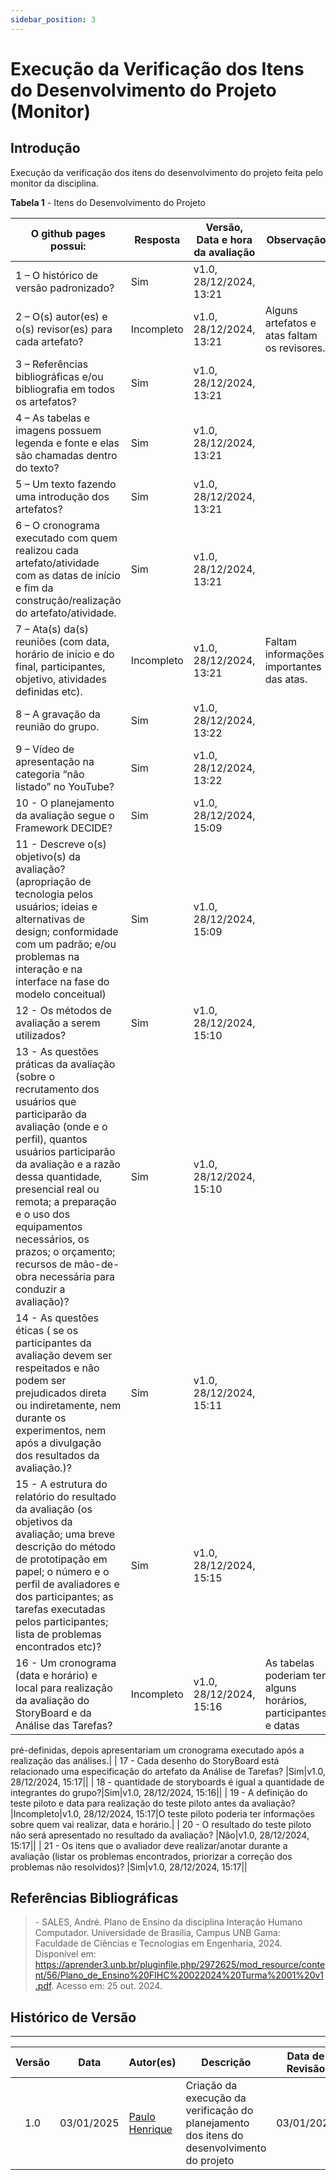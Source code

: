 ```yaml
---
sidebar_position: 3
---
```


# Execução da Verificação dos Itens do Desenvolvimento do Projeto (Monitor)

## Introdução

Execução da verificação dos itens do desenvolvimento do projeto feita pelo monitor da disciplina.

<p style={{ textAlign: 'center', fontSize: '18px' }}><b>Tabela 1</b> - Itens do Desenvolvimento do Projeto</p>

| O github pages possui: | Resposta  | Versão, Data e hora da avaliação  | Observação |
|---|---|---|---|
| 1 – O histórico de versão padronizado?  | Sim  | v1.0, 28/12/2024, 13:21   ||
| 2 – O(s) autor(es) e o(s) revisor(es) para cada artefato?  |Incompleto |v1.0, 28/12/2024, 13:21|Alguns artefatos e atas faltam os revisores.|
| 3 – Referências bibliográficas e/ou bibliografia em todos os artefatos?    |Sim|v1.0, 28/12/2024, 13:21||
| 4 – As tabelas e imagens possuem legenda e fonte e elas são chamadas dentro do texto? |Sim|v1.0, 28/12/2024, 13:21||
| 5 – Um texto fazendo uma introdução dos artefatos? |Sim|v1.0, 28/12/2024, 13:21||
| 6 – O cronograma executado com quem realizou cada artefato/atividade com as datas de início e fim da construção/realização do artefato/atividade. |Sim|v1.0, 28/12/2024, 13:21||
| 7 – Ata(s) da(s) reuniões (com data, horário de início e do final, participantes, objetivo, atividades definidas etc). |Incompleto|v1.0, 28/12/2024, 13:21|Faltam informações importantes das atas.|
| 8 – A gravação da reunião do grupo. |Sim|v1.0, 28/12/2024, 13:22||
| 9 – Vídeo de apresentação na categoria “não listado” no YouTube?  |Sim|v1.0, 28/12/2024, 13:22||
| 10 - O planejamento da avaliação segue o Framework DECIDE? |Sim|v1.0, 28/12/2024, 15:09||
| 11 - Descreve o(s) objetivo(s) da avaliação? (apropriação de tecnologia pelos usuários; ideias e alternativas de design; conformidade com um padrão; e/ou problemas na interação e na interface na fase do modelo conceitual) |Sim|v1.0, 28/12/2024, 15:09||
| 12 - Os métodos de avaliação a serem utilizados? |Sim|v1.0, 28/12/2024, 15:10||
| 13 - As questões práticas da avaliação (sobre o recrutamento dos usuários que participarão da avaliação (onde e o perfil), quantos usuários participarão da avaliação e a razão dessa quantidade, presencial real ou remota; a preparação e o uso dos equipamentos necessários, os prazos; o orçamento; recursos de mão-de-obra necessária para conduzir a avaliação)? |Sim|v1.0, 28/12/2024, 15:10||
| 14 - As questões éticas ( se os participantes da avaliação devem ser respeitados e não podem ser prejudicados direta ou indiretamente, nem durante os experimentos, nem após a divulgação dos resultados da avaliação.)? |Sim|v1.0, 28/12/2024, 15:11||
| 15 - A estrutura do relatório do resultado da avaliação (os objetivos da avaliação; uma breve descrição do método de prototipação em papel; o número e o perfil de avaliadores e dos participantes; as tarefas executadas pelos participantes; lista de problemas encontrados etc)? |Sim|v1.0, 28/12/2024, 15:15||
| 16 - Um cronograma (data e horário) e local para realização da avaliação do StoryBoard e da Análise das Tarefas? |Incompleto|v1.0, 28/12/2024, 15:16| As tabelas poderiam ter alguns horários, participantes e datas
 pré-definidas, depois apresentariam um cronograma executado após a
 realização das análises.|
| 17 - Cada desenho do StoryBoard está relacionado uma especificação do artefato da Análise de Tarefas? |Sim|v1.0, 28/12/2024, 15:17||
| 18 - quantidade de storyboards é igual a quantidade de integrantes do grupo?|Sim|v1.0, 28/12/2024, 15:16||
| 19 - A definição do teste piloto e data para realização do teste piloto antes da avaliação? |Incompleto|v1.0, 28/12/2024, 15:17|O teste piloto poderia ter informações sobre quem vai realizar, data e
 horário.|
| 20 - O resultado do teste piloto não será apresentado no resultado da avaliação? |Não|v1.0, 28/12/2024, 15:17||
| 21 - Os itens que o avaliador deve realizar/anotar durante a avaliação (listar os problemas encontrados, priorizar a correção dos problemas não resolvidos)? |Sim|v1.0, 28/12/2024, 15:17||


## Referências Bibliográficas

> \- SALES, André. Plano de Ensino da disciplina Interação Humano Computador. Universidade de Brasília, Campus UNB Gama: Faculdade de Ciências e Tecnologias em Engenharia, 2024. Disponível em: https://aprender3.unb.br/pluginfile.php/2972625/mod_resource/content/56/Plano_de_Ensino%20FIHC%20022024%20Turma%2001%20v1.pdf. Acesso em: 25 out. 2024.

## Histórico de Versão
---
| Versão | Data | Autor(es) | Descrição | Data de Revisão | Revisor(es) |
|:---:|:---:|---|---|:---:|---|
| 1.0 | 03/01/2025 | [Paulo Henrique](https://github.com/paulomh) | Criação da execução da verificação do planejamento dos itens do desenvolvimento do projeto | 03/01/2025 | [Weverton Rodrigues](https://github.com/vevetin) |